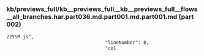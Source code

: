 ### kb/previews_full/kb__previews_full__kb__previews_full__flows__all_branches.har.part036.md.part001.md.part001.md (part 002)

```md
22YSM.js",
                                    "lineNumber": 0,
                                    "col
```

```
